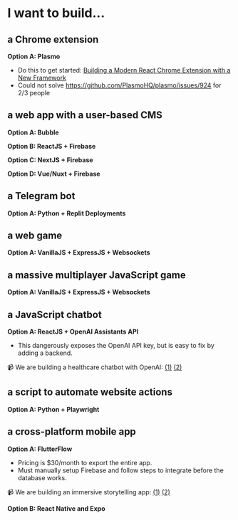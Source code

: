 # I want to build...

## a Chrome extension

**Option A: Plasmo**
- Do this to get started: [Building a Modern React Chrome Extension with a New Framework](https://dev.to/plasmo/building-a-modern-react-chrome-extension-with-a-new-framework-4ho1)
- Could not solve https://github.com/PlasmoHQ/plasmo/issues/924 for 2/3 people

## a web app with a user-based CMS

**Option A: Bubble**

**Option B: ReactJS + Firebase**

**Option C: NextJS + Firebase**

**Option D: Vue/Nuxt + Firebase**

## a Telegram bot

**Option A: Python + Replit Deployments**

## a web game

**Option A: VanillaJS + ExpressJS + Websockets**

## a massive multiplayer JavaScript game

**Option A: VanillaJS + ExpressJS + Websockets**

## a JavaScript chatbot

**Option A: ReactJS + OpenAI Assistants API**
- This dangerously exposes the OpenAI API key, but is easy to fix by adding a backend.

📹 We are building a healthcare chatbot with OpenAI: [(1)](https://www.youtube.com/watch?v=lMYQ6EGsBAA&t=193s) [(2)](https://www.youtube.com/watch?v=ehMdsDNk_4s)

## a script to automate website actions
**Option A: Python + Playwright**

## a cross-platform mobile app

**Option A: FlutterFlow**
- Pricing is $30/month to export the entire app.
- Must manually setup Firebase and follow steps to integrate before the database works.

📹 We are building an immersive storytelling app: [(1)](https://www.youtube.com/watch?v=cguKaPnIzs4) [(2)](https://www.youtube.com/watch?v=RSAOh_dnL3E)

**Option B: React Native and Expo**
